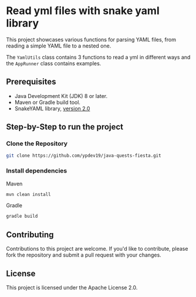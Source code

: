 # Read yml files with snake yaml library
This project showcases various functions for parsing YAML files, from reading a simple YAML file to a nested one.

The `YamlUtils` class contains 3 functions to read a yml in different ways and the `AppRunner` class contains examples.

## Prerequisites
- Java Development Kit (JDK) 8 or later.
- Maven or Gradle build tool.
- SnakeYAML library, [version 2.0](https://mvnrepository.com/artifact/org.yaml/snakeyaml/2.0)

## Step-by-Step to run the project

### Clone the Repository
```bash
git clone https://github.com/ypdev19/java-quests-fiesta.git
```

### Install dependencies

Maven
```bash
mvn clean install
```

Gradle
```bash
gradle build
```

## Contributing
Contributions to this project are welcome. If you'd like to contribute, please fork the repository and submit a pull request with your changes.

## License
This project is licensed under the Apache License 2.0.
